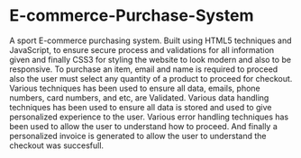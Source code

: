 # E-commerce-Purchase-System
A sport E-commerce purchasing system. Built using HTML5 techniques and JavaScript, to ensure secure process and validations for all information given and finally CSS3 for styling the website to look modern and also to be responsive.
To purchase an item, email and name is required to proceed also the user must select any quantity of a product to proceed for checkout. 
Various techniques has been used to ensure all data, emails, phone numbers, card numbers, and etc, are Validated.
Various data handling techniques has been used to ensure all data is stored and used to give personalized experience to the user.
Various error handling techniques has been used to allow the user to understand how to proceed.
And finally a personalized invoice is generated to allow the user to understand the checkout was succesfull.
